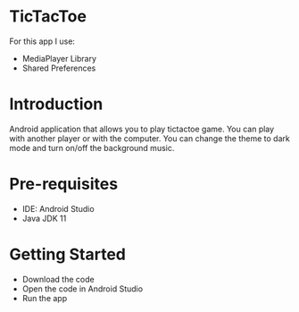 # TicTacToe
For this app I use:
- MediaPlayer Library
- Shared Preferences

# Introduction
Android application that allows you to play tictactoe game. You can play with another player or with the computer. You can change the theme to dark mode and turn on/off the background music.

# Pre-requisites
- IDE: Android Studio
- Java JDK 11

# Getting Started
- Download the code
- Open the code in Android Studio
- Run the app
